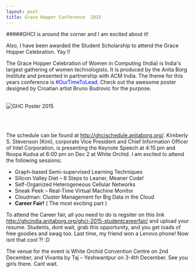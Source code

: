 ```yaml
---
layout: post
title: Grace Hopper Conference  2015  
---
```

#####GHCI is around the corner and I am excited about it! 



Also, I have been awarded the Student Scholarship to attend the Grace Hopper Celebration. Yay !!


The Grace Hopper Celebration of Women in Computing (India) is India's largest gathering of women technologists. 
It is produced by the Anita Borg Institute and presented in partnership with ACM India. The theme for this years conference is <span style="color:blue">#OurTimeToLead</span>. Check out the awesome poster designed by Croatian artist Bruno Budrovic for the purpose. 
<br/>
<br/>

![GHC Poster 2015](http://ghcindia.anitaborg.org/wp-content/uploads/sites/3/2015/07/GHCI-Poster-2015-700x466-for-website-700x466.png)

<br/>
<br/>


The schedule can be found at <http://ghcischedule.anitaborg.org/>. Kimberly S. Stevenson (Kim), corporate Vice President and Chief Information Officer of Intel Corporation, is presenting the Keynote Speech at 4:15 pm  and Roopa Kudva at 6:00 pm on Dec 2 at White Orchid. I am excited to attend the following sessions:


* Graph-based Semi-supervised Learning Techniques
* Silicon Valley Diet – 6 Steps to Leaner, Meaner Code!
* Self-Organized Heterogeneous Cellular Networks
* Sneak Peek – Real-Time Virtual Machine Monitor
* Cloudman: Cluster Management for Big Data in the Cloud
* **Career Fair!** ( The most exciting part )


To attend the Career fair, all you need to do is regsiter on this link <http://ghcindia.anitaborg.org/ghci-2015-studentcareerfair/> and upload your resume. Students, dont wait, grab this opportunity, and you get loads of free goodies and swag too. Last time, my friend won a Lenovo phone! Now isnt that cool ?! :D 


The venue for the event is  White Orchid Convention Centre on 2nd December, and Vivanta by Taj – Yeshwantpur on 3-4th December. See you girls there. Cant wait. 

<br/>
<br/>
<br/>


